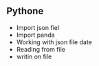 ## Pythone 
- Import json fiel
- Import panda
- Working with json file date
- Reading from file
- writin on file